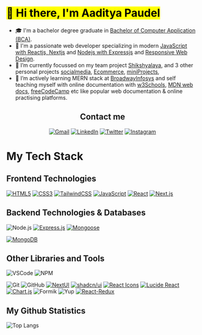 # <Mark> 👋 Hi there, I'm Aaditya Paudel</mark>

- 🎓 I'm a bachelor degree graduate in <ins>Bachelor of Computer Application (BCA)</ins>.
- 🥰 I'm a passionate web developer specializing in modern <ins>JavaScript with Reactjs, Nextjs</ins> and <ins>Nodejs with Expressjs</ins> and <ins>Responsive Web Design</ins>.
- 🔭 I’m currently focussed on my team project [Shikshyalaya](https://github.com/kaylinkhanal/sikshyalaya), and 3 other personal projects  [socialmedia](https://github.com/adityaspaudel/miniProjects), [Ecommerce](https://github.com/adityaspaudel/ecommerce), [miniProjects](https://github.com/adityaspaudel/miniProjects),
- 🌱 I’m actively learning MERN stack at [BroadwayInfosys](https://broadwayinfosys.com/) and self teaching myself with online documentation with [w3Schools](https://www.w3schools.com/), [MDN web docs](https://developer.mozilla.org/en-US/docs/Learn), [freeCodeCamp](https://www.freecodecamp.org/) etc like popular web documentation & online practising platforms.

<div align="center">
  <h2>Contact me</h2>
  
  [![Gmail](https://img.shields.io/badge/Gmail-D14836?style=for-the-badge&logo=gmail&logoColor=white)](mailto:adityaspaudel@gmail.com)
  [![LinkedIn](https://img.shields.io/badge/LinkedIn-0A66C2?style=for-the-badge&logo=linkedin&logoColor=white)](https://www.linkedin.com/in/adityaspaudel/)
  [![Twitter](https://img.shields.io/badge/Twitter-%231DA1F2.svg?style=for-the-badge&logo=Twitter&logoColor=white)](https://twitter.com/Adityaspaudel)
  [![Instagram](https://img.shields.io/badge/Instagram-%23E4405F.svg?style=for-the-badge&logo=Instagram&logoColor=white)](https://instagram.com/adityas.paudel)
  
  
 <!-- [![Facebook](https://img.shields.io/badge/Facebook-%231877F2.svg?style=for-the-badge&logo=Facebook&logoColor=white)](https://www.facebook.com/adityaspaudel)-->

</div>

# My Tech Stack

## Frontend Technologies

[![HTML5](https://img.shields.io/badge/HTML5-E34F26?style=for-the-badge&logo=html5&logoColor=white)](https://html.com/)
[![CSS3](https://img.shields.io/badge/CSS3-1572B6?style=for-the-badge&logo=css3&logoColor=white)](https://developer.mozilla.org/en-US/docs/Web/CSS)
[![TailwindCSS](https://img.shields.io/badge/Tailwind_CSS-38B2AC?style=for-the-badge&logo=tailwind-css&logoColor=white)](https://tailwindcss.com/)
[![JavaScript](https://img.shields.io/badge/JavaScript-F7DF1E?style=for-the-badge&logo=javascript&logoColor=black)](https://www.javascript.com/)
[![React](https://img.shields.io/badge/React-61DAFB?style=for-the-badge&logo=react&logoColor=black)](https://react.dev/)
[![Next.js](https://img.shields.io/badge/Next.js-000000?style=for-the-badge&logo=next.js&logoColor=white)](https://nextjs.org/)

## Backend Technologies & Databases

![Node.js](https://img.shields.io/badge/Node.js-339933?style=for-the-badge&logo=nodedotjs&logoColor=white)
[![Express.js](https://img.shields.io/badge/Express.js-000000?style=for-the-badge&logo=express&logoColor=white)](https://expressjs.com/)
[![Mongoose](https://img.shields.io/badge/Mongoose-880000?style=for-the-badge&logo=mongoose&logoColor=white)](https://mongoosejs.com/)

[![MongoDB](https://img.shields.io/badge/MongoDB-47A248?style=for-the-badge&logo=mongodb&logoColor=white)](https://www.mongodb.com/)
<!--[![MySQL](https://img.shields.io/badge/MySQL-4479A1?style=for-the-badge&logo=mysql&logoColor=white)](https://www.mysql.com/)-->

## Other Libraries and Tools

![VSCode](https://img.shields.io/badge/VSCode-0078D4?style=for-the-badge&logo=visual%20studio%20code&logoColor=white)
![NPM](https://img.shields.io/badge/npm-CB3837?style=for-the-badge&logo=npm&logoColor=white)

![Git](https://img.shields.io/badge/Git-F05032?style=for-the-badge&logo=git&logoColor=white)
![GitHub](https://img.shields.io/badge/GitHub-181717?style=for-the-badge&logo=github&logoColor=white)
[![NextUI](https://img.shields.io/badge/NextUI-v2-0070F3?style=for-the-badge&logo=next&logoColor=white)](https://nextui.org/)
[![shadcn/ui](https://img.shields.io/badge/shadcn/ui-black?style=for-the-badge)](https://ui.shadcn.com/)
[![React Icons](https://img.shields.io/badge/React_Icons-61DAFB?style=for-the-badge&logo=react&logoColor=black)](https://react-icons.github.io/react-icons/)
[![Lucide React](https://img.shields.io/badge/Lucide-React-5B47F5?style=for-the-badge)](https://lucide.dev/guide/packages/lucide-react)
[![Chart.js](https://img.shields.io/badge/Chart.js-FF6384?style=for-the-badge&logo=chart.js&logoColor=white)](https://www.chartjs.org/)
![Formik](https://img.shields.io/badge/Formik-2C8EBB?style=for-the-badge&logo=formik&logoColor=white)
![Yup](https://img.shields.io/badge/Yup-4A154B?style=for-the-badge&logo=yup&logoColor=white)
[![React-Redux](https://img.shields.io/badge/React--Redux-764ABC?style=for-the-badge&logo=react-redux&logoColor=white)](https://react-redux.js.org/)



## My Github Statistics

![Top Langs](https://github-readme-stats.vercel.app/api/top-langs/?username=adityaspaudel&hide_progress=false&theme=dracula)

